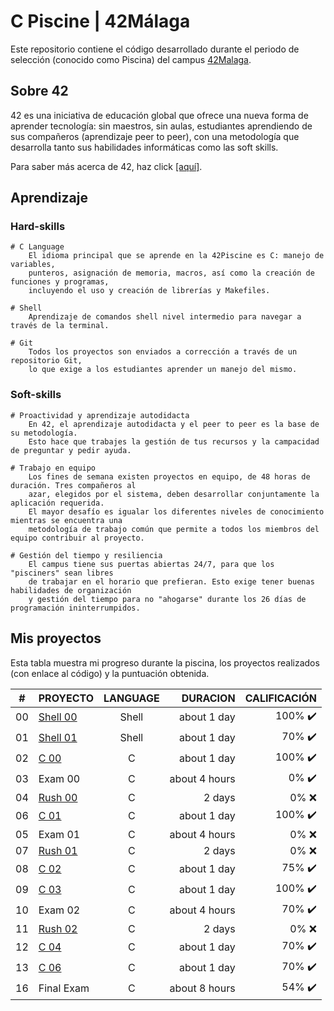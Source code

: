 # C Piscine | 42Málaga

Este repositorio contiene el código desarrollado durante el periodo de selección (conocido como Piscina) del campus [42Malaga](https://www.42malaga.com/). 


## Sobre 42
42 es una iniciativa de educación global que ofrece una nueva forma de aprender tecnología: sin maestros, sin aulas, estudiantes aprendiendo de sus compañeros (aprendizaje peer to peer), con una metodología que desarrolla tanto sus habilidades informáticas como las soft skills.


Para saber más acerca de 42, haz click [[aquí]](https://www.fundaciontelefonica.com/empleabilidad/campus-42/).

## Aprendizaje 

### Hard-skills
	# C Language
        El idioma principal que se aprende en la 42Piscine es C: manejo de variables,
        punteros, asignación de memoria, macros, así como la creación de funciones y programas,
        incluyendo el uso y creación de librerías y Makefiles.

	# Shell
        Aprendizaje de comandos shell nivel intermedio para navegar a través de la terminal. 

	# Git
        Todos los proyectos son enviados a corrección a través de un repositorio Git,
        lo que exige a los estudiantes aprender un manejo del mismo.

### Soft-skills
	# Proactividad y aprendizaje autodidacta
        En 42, el aprendizaje autodidacta y el peer to peer es la base de su metodología.
        Esto hace que trabajes la gestión de tus recursos y la campacidad de preguntar y pedir ayuda.

	# Trabajo en equipo
        Los fines de semana existen proyectos en equipo, de 48 horas de duración. Tres compañeros al 
        azar, elegidos por el sistema, deben desarrollar conjuntamente la aplicación requerida.
        El mayor desafío es igualar los diferentes niveles de conocimiento mientras se encuentra una
        metodología de trabajo común que permite a todos los miembros del equipo contribuir al proyecto.

	# Gestión del tiempo y resiliencia
        El campus tiene sus puertas abiertas 24/7, para que los "pisciners" sean libres
        de trabajar en el horario que prefieran. Esto exige tener buenas habilidades de organización 
        y gestión del tiempo para no "ahogarse" durante los 26 días de programación ininterrumpidos.
        
## Mis proyectos

Esta tabla muestra mi progreso durante la piscina, los proyectos realizados (con enlace al código) y la puntuación obtenida. 

|#	|PROYECTO					|LANGUAGE	|DURACION		|CALIFICACIÓN				|
|:-:|:--						|:-:		|--:			|--:						|
|00	|[Shell 00]()       		|Shell		|about 1 day	|100% :heavy_check_mark:	|
|01	|[Shell 01]()               |Shell		|about 1 day	|70% :heavy_check_mark:	    |
|02	|[C 00](./c00/)             |C			|about 1 day	|100% :heavy_check_mark:	|
|03	|Exam 00					|C			|about 4 hours	|0% :heavy_check_mark:		|
|04	|[Rush 00]()		        |C			|2 days			|0% :x:						|
|06	|[C 01](./c01/)             |C			|about 1 day	|100% :heavy_check_mark:	|
|05	|Exam 01					|C			|about 4 hours	|0% :x:		                |
|07	|[Rush 01]()		        |C			|2 days			|0% :x:						|
|08	|[C 02](./c02/)		        |C			|about 1 day	|75% :heavy_check_mark:		|
|09	|[C 03](./c03/)		        |C			|about 1 day	|100% :heavy_check_mark:	|
|10	|Exam 02					|C			|about 4 hours	|70% :heavy_check_mark:		|
|11	|[Rush 02]()	            |C			|2 days			|0% :x:					    |
|12	|[C 04](./c04/)		        |C			|about 1 day	|70% :heavy_check_mark:	    |
|13	|[C 06](./c06/)		        |C			|about 1 day	|70% :heavy_check_mark:	    |
|16	|Final Exam					|C			|about 8 hours	|54% :heavy_check_mark:		|